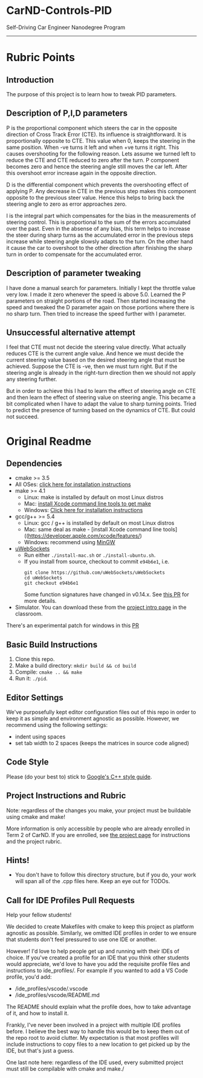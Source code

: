 # CarND-Controls-PID
Self-Driving Car Engineer Nanodegree Program

---
# Rubric Points

## Introduction

The purpose of this project is to learn how to tweak PID parameters.

## Description of P,I,D parameters

P is the proportional component which steers the car in the opposite direction of Cross Track Error (CTE).  Its influence is straightforward.  It is proportionally opposite to CTE.  This value when 0, keeps the steering in the same position. When -ve turns it left and when +ve turns it right.  This causes overshooting for the following reason.  Lets assume we turned left to reduce the CTE and CTE reduced to zero after the turn.  P component becomes zero and hence the steering angle still moves the car left.  After this overshoot error increase again in the opposite direction.

D is the differential component which prevents the overshooting effect of applying P.  Any decrease in CTE in the previous step makes this component opposite to the previous steer value.  Hence this helps to bring back the steering angle to zero as error approaches zero.

I is the integral part which compensates for the bias in the measurements of steering control.  This is proportional to the sum of the errors accumulated over the past.  Even in the absense of any bias, this term helps to increase the steer during sharp turns as the accumulated error in the previous steps increase while steering angle slowsly adapts to the turn.  On the other hand it cause the car to overshoot to the other direction after finishing the sharp turn in order to compensate for the accumulated error.

## Description of parameter tweaking

I have done a manual search for parameters.  Initially I kept the throttle value very low.  I made it zero whenever the speed is above 5.0.  Learned the P parameters on straight portions of the road.  Then started increasing the speed and tweaked the D parameter again on those portions where there is no sharp turn.  Then tried to increase the speed further with I parameter.

## Unsuccessful alternative attempt

I feel that CTE must not decide the steering value directly.  What actually reduces CTE is the current angle value.  And hence we must decide the current steering value based on the desired steering angle that must be achieved.  Suppose the CTE is -ve, then we must turn right.  But if the steering angle is already in the right-turn direction then we should not apply any steering further.

But in order to achieve this I had to learn the effect of steering angle on CTE and then learn the effect of steering value on steering angle.  This became a bit complicated when I have to adapt the value to sharp turning points.  Tried to predict the presence of turning based on the dynamics of CTE.  But could not succeed. 


# Original Readme


## Dependencies

* cmake >= 3.5
 * All OSes: [click here for installation instructions](https://cmake.org/install/)
* make >= 4.1
  * Linux: make is installed by default on most Linux distros
  * Mac: [install Xcode command line tools to get make](https://developer.apple.com/xcode/features/)
  * Windows: [Click here for installation instructions](http://gnuwin32.sourceforge.net/packages/make.htm)
* gcc/g++ >= 5.4
  * Linux: gcc / g++ is installed by default on most Linux distros
  * Mac: same deal as make - [install Xcode command line tools]((https://developer.apple.com/xcode/features/)
  * Windows: recommend using [MinGW](http://www.mingw.org/)
* [uWebSockets](https://github.com/uWebSockets/uWebSockets)
  * Run either `./install-mac.sh` or `./install-ubuntu.sh`.
  * If you install from source, checkout to commit `e94b6e1`, i.e.
    ```
    git clone https://github.com/uWebSockets/uWebSockets 
    cd uWebSockets
    git checkout e94b6e1
    ```
    Some function signatures have changed in v0.14.x. See [this PR](https://github.com/udacity/CarND-MPC-Project/pull/3) for more details.
* Simulator. You can download these from the [project intro page](https://github.com/udacity/self-driving-car-sim/releases) in the classroom.

There's an experimental patch for windows in this [PR](https://github.com/udacity/CarND-PID-Control-Project/pull/3)

## Basic Build Instructions

1. Clone this repo.
2. Make a build directory: `mkdir build && cd build`
3. Compile: `cmake .. && make`
4. Run it: `./pid`. 

## Editor Settings

We've purposefully kept editor configuration files out of this repo in order to
keep it as simple and environment agnostic as possible. However, we recommend
using the following settings:

* indent using spaces
* set tab width to 2 spaces (keeps the matrices in source code aligned)

## Code Style

Please (do your best to) stick to [Google's C++ style guide](https://google.github.io/styleguide/cppguide.html).

## Project Instructions and Rubric

Note: regardless of the changes you make, your project must be buildable using
cmake and make!

More information is only accessible by people who are already enrolled in Term 2
of CarND. If you are enrolled, see [the project page](https://classroom.udacity.com/nanodegrees/nd013/parts/40f38239-66b6-46ec-ae68-03afd8a601c8/modules/f1820894-8322-4bb3-81aa-b26b3c6dcbaf/lessons/e8235395-22dd-4b87-88e0-d108c5e5bbf4/concepts/6a4d8d42-6a04-4aa6-b284-1697c0fd6562)
for instructions and the project rubric.

## Hints!

* You don't have to follow this directory structure, but if you do, your work
  will span all of the .cpp files here. Keep an eye out for TODOs.

## Call for IDE Profiles Pull Requests

Help your fellow students!

We decided to create Makefiles with cmake to keep this project as platform
agnostic as possible. Similarly, we omitted IDE profiles in order to we ensure
that students don't feel pressured to use one IDE or another.

However! I'd love to help people get up and running with their IDEs of choice.
If you've created a profile for an IDE that you think other students would
appreciate, we'd love to have you add the requisite profile files and
instructions to ide_profiles/. For example if you wanted to add a VS Code
profile, you'd add:

* /ide_profiles/vscode/.vscode
* /ide_profiles/vscode/README.md

The README should explain what the profile does, how to take advantage of it,
and how to install it.

Frankly, I've never been involved in a project with multiple IDE profiles
before. I believe the best way to handle this would be to keep them out of the
repo root to avoid clutter. My expectation is that most profiles will include
instructions to copy files to a new location to get picked up by the IDE, but
that's just a guess.

One last note here: regardless of the IDE used, every submitted project must
still be compilable with cmake and make./
